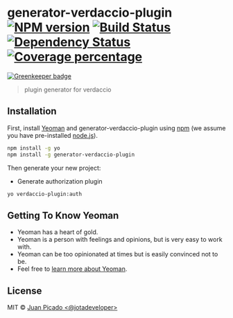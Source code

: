 # generator-verdaccio-plugin [![NPM version][npm-image]][npm-url] [![Build Status][travis-image]][travis-url] [![Dependency Status][daviddm-image]][daviddm-url] [![Coverage percentage][coveralls-image]][coveralls-url]

[![Greenkeeper badge](https://badges.greenkeeper.io/verdaccio/generator-verdaccio-plugin.svg)](https://greenkeeper.io/)
> plugin generator for verdaccio 

## Installation

First, install [Yeoman](http://yeoman.io) and generator-verdaccio-plugin using [npm](https://www.npmjs.com/) (we assume you have pre-installed [node.js](https://nodejs.org/)).

```bash
npm install -g yo
npm install -g generator-verdaccio-plugin
```

Then generate your new project:

- Generate authorization plugin

```bash
yo verdaccio-plugin:auth
```

## Getting To Know Yeoman

 * Yeoman has a heart of gold.
 * Yeoman is a person with feelings and opinions, but is very easy to work with.
 * Yeoman can be too opinionated at times but is easily convinced not to be.
 * Feel free to [learn more about Yeoman](http://yeoman.io/).

## License

MIT © [Juan Picado &lt;@jotadeveloper&gt;]()


[npm-image]: https://badge.fury.io/js/generator-verdaccio-plugin.svg
[npm-url]: https://npmjs.org/package/generator-verdaccio-plugin
[travis-image]: https://travis-ci.org/verdaccio/generator-verdaccio-plugin.svg?branch=master
[travis-url]: https://travis-ci.org/verdaccio/generator-verdaccio-plugin
[daviddm-image]: https://david-dm.org/verdaccio/generator-verdaccio-plugin.svg?theme=shields.io
[daviddm-url]: https://david-dm.org/verdaccio/generator-verdaccio-plugin
[coveralls-image]: https://coveralls.io/repos/verdaccio/generator-verdaccio-plugin/badge.svg
[coveralls-url]: https://coveralls.io/r/verdaccio/generator-verdaccio-plugin
